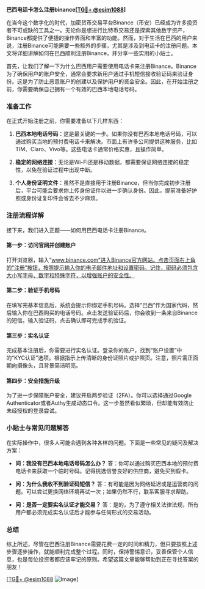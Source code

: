 **巴西电话卡怎么注册binance[[TG💪+ @esim1088](https://t.me/s/esim1088)]**

在当今这个数字化的时代，加密货币交易平台Binance（币安）已经成为许多投资者不可或缺的工具之一。无论你是想进行比特币交易还是探索其他数字资产，Binance都提供了便捷的操作界面和丰富的功能。然而，对于生活在巴西的用户来说，注册Binance可能需要一些额外的步骤，尤其是涉及到电话卡的注册问题。本文将详细讲解如何在巴西顺利注册Binance，并分享一些实用的小贴士。

首先，让我们了解一下为什么巴西用户需要使用电话卡来注册Binance。Binance为了确保用户的账户安全，通常会要求新用户通过手机短信接收验证码来验证身份。这是为了防止恶意账户的创建以及保护用户的资金安全。因此，在开始注册之前，你需要确保自己拥有一个有效的巴西本地电话号码。

### 准备工作

在正式开始注册之前，你需要准备以下几样东西：

1. **巴西本地电话号码**：这是最关键的一步。如果你没有巴西本地电话号码，可以通过购买当地的预付费电话卡来解决。市面上有许多公司提供这种服务，比如TIM、Claro、Vivo等。这些电话卡通常价格实惠，且操作简单。
   
2. **稳定的网络连接**：无论是Wi-Fi还是移动数据，都需要保证网络连接的稳定性，以免在验证过程中出现中断。

3. **个人身份证明文件**：虽然不是直接用于注册Binance，但当你完成初步注册后，平台可能会要求你上传身份证件以进一步确认身份。因此，提前准备好护照或身份证复印件会省去不少麻烦。

### 注册流程详解

接下来，我们进入正题——如何用巴西电话卡注册Binance。

#### 第一步：访问官网并创建账户

打开浏览器，输入“www.binance.com”进入Binance官方网站。点击页面右上角的“注册”按钮，按照提示输入你的电子邮件地址和设置密码。记住，密码必须包含大小写字母、数字和特殊字符，以增强账户的安全性。

#### 第二步：验证手机号码

在填写完基本信息后，系统会提示你绑定手机号码。选择“巴西”作为国家代码，然后输入你在巴西购买的电话号码。点击发送验证码后，你会收到一条来自Binance的短信。输入验证码，点击确认即可完成手机验证。

#### 第三步：实名认证

完成基本注册后，你需要进行实名认证。登录你的账户，找到“账户设置”中的“KYC认证”选项。根据指示上传清晰的身份证照片或护照页。注意，照片需正面朝向摄像头，且背景简洁明亮。

#### 第四步：安全措施升级

为了进一步保障账户安全，建议开启两步验证（2FA）。你可以选择通过Google Authenticator或者Authy生成动态口令。这一步虽然看似繁琐，但却能有效防止未经授权的登录尝试。

### 小贴士与常见问题解答

在实际操作中，很多人可能会遇到各种各样的问题。下面是一些常见的疑问及解决方案：

- **问：我没有巴西本地电话号码怎么办？**
  答：你可以通过购买巴西本地的预付费电话卡来获取一个临时号码。记得挑选信誉良好的供应商，避免买到假卡。

- **问：为什么我收不到验证码短信？**
  答：有可能是因为网络延迟或是运营商的问题。可以尝试更换网络环境再试一次；如果仍然不行，联系客服寻求帮助。

- **问：是否一定要实名认证才能交易？**
  答：是的，为了遵守相关法律法规，所有用户都必须完成实名认证后才能参与任何形式的交易活动。

### 总结

综上所述，尽管在巴西注册Binance需要花费一定的时间和精力，但只要按照上述步骤逐步操作，就能顺利完成整个过程。同时，保持警惕意识，妥善保管个人信息，也是每位投资者都应该牢记的原则。希望这篇文章能够帮助到正在寻找答案的朋友！

[[TG💪+ @esim1088](https://t.me/s/esim1088) ![Image](https://i.postimg.cc/4NQfJmqS/Snipaste-2025-05-13-00-14-12.png)]